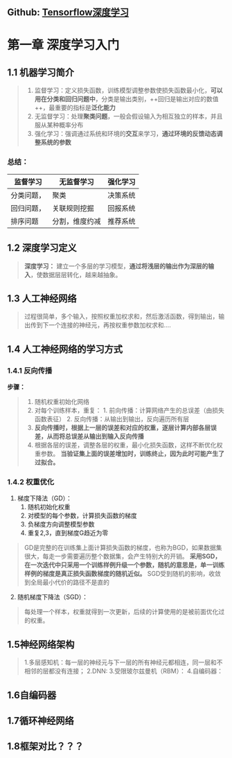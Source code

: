 ## Github: [Tensorflow深度学习](https://github.com/PacktPublishing/Deep-Learning-with-TensorFlow)
# 第一章  深度学习入门
## 1.1 机器学习简介
> 1. 监督学习：定义损失函数，训练模型调整参数使损失函数最小化，**可以用在分类和回归问题中**，分类是输出类别，++回归是输出对应的数值++，最重要的指标是**泛化能力**
> 2. 无监督学习：处理**聚类问题**，一般会假设输入为相互独立的样本，并且服从某种概率分布
> 3. 强化学习：强调通过系统和环境的**交互**来学习，**通过环境的反馈动态调整系统的参数**
### 总结：
|监督学习|无监督学习|强化学习|
|-|-|-|
|分类问题，|聚类|决策系统| 
|回归问题，|关联规则挖掘|回报系统|
|排序问题|分割，维度约减|推荐系统|

## 1.2 深度学习定义
> **深度学习：** 建立一个多层的学习模型，**通过将浅层的输出作为深层的输入**，使数据层层转化，越来越抽象。
## 1.3 人工神经网络
> 过程很简单，多个输入，按照权重加权求和，然后激活函数，得到输出，输出传到下一个连接的神经元，再按权重参数加权求和....
## 1.4 人工神经网络的学习方式
### 1.4.1 反向传播
**步骤：**
>1. 随机权重初始化网络
>2. 对每个训练样本，重复：
	1. 前向传播：计算网络产生的总误差（由损失函数表征）
	2. 反向传播：从输出到输出，反向遍历所有层
>3. **反向传播时，根据上一层的误差和对应的权重，逐层计算内部各层误差，从而将总误差从输出到输入反向传播**
>4. 根据各层的误差，调整各层的权重，最小化损失函数，这样不断优化权重参数。
**当验证集上面的误差增加时，训练终止，因为此时可能产生了过拟合。**
### 1.4.2 权重优化
1. 梯度下降法（GD）：
	1. 随机初始化权重
	2. 对模型的每个参数，计算损失函数的梯度
	3. 负梯度方向调整模型参数
	4. 重复2,3，直到梯度G趋近为零
> GD是完整的在训练集上面计算损失函数的梯度，也称为BGD，如果数据集很大，每走一步需要遍历整个数据集，会产生特别大的开销。
**采用SGD，在一次迭代中只采用一个训练样例升级一个参数，随机的意思是，单一训练样例的梯度是真正损失函数梯度的随机近似。**
SGD受到随机的影响，收敛到全局最小代价的路径不是直的
2. 随机梯度下降法（SGD）：
> 每处理一个样本，权重就得到一次更新，后续的计算使用的是被前面优化过的权重。

## 1.5神经网络架构
> 1.多层感知机：每一层的神经元与下一层的所有神经元都相连，同一层和不相邻的层都没有连接；
> 2.DNN:
> 3.受限玻尔兹曼机（RBM）：
> 4.自编码器：
## 1.6自编码器
## 1.7循环神经网络
## 1.8框架对比？？？

